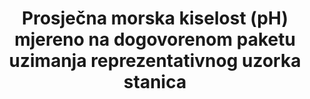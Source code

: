 ﻿---
title: >-
  Prosječna morska kiselost (pH) mjereno na dogovorenom paketu uzimanja reprezentativnog uzorka stanica
permalink: /14-3-1/
sdg_goal: 14
layout: indicator
indicator: 14.3.1
indicator_variable: null
graph: null
graph_type_description: null
graph_status_notes: unk
variable_description: null
variable_notes: null
un_designated_tier: '3'
un_custodial_agency: 'IOC-UNESCO  (Partnering  Agencies:  UNEP)'
target_id: '14.3'
has_metadata: false
goal_meta_link: 'http://unstats.un.org/sdgs/files/metadata-compilation/Metadata-Goal-14.pdf'
goal_meta_link_page: 4
indicator_name: >-
  Prosječna morska kiselost (pH) mjereno na dogovorenom paketu uzimanja reprezentativnog uzorka stanicas
target: >-
  Smanjivanje i rješavanje utjecaj na kiselosti oceana, uključujući i  pojačanu znanstvenu suradnji na svim razinama.
source_title: null
source_notes: null
published: true  

---